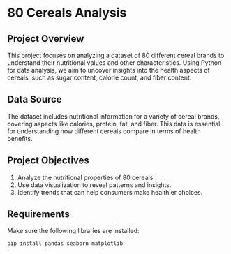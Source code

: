 # 80 Cereals Analysis

## Project Overview
This project focuses on analyzing a dataset of 80 different cereal brands to understand their nutritional values and other characteristics. Using Python for data analysis, we aim to uncover insights into the health aspects of cereals, such as sugar content, calorie count, and fiber content.

## Data Source
The dataset includes nutritional information for a variety of cereal brands, covering aspects like calories, protein, fat, and fiber. This data is essential for understanding how different cereals compare in terms of health benefits.

## Project Objectives
1. Analyze the nutritional properties of 80 cereals.
2. Use data visualization to reveal patterns and insights.
3. Identify trends that can help consumers make healthier choices.

## Requirements
Make sure the following libraries are installed:
```bash
pip install pandas seaborn matplotlib
